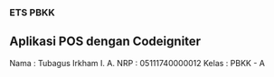 ### ETS PBKK
## Aplikasi POS dengan Codeigniter
Nama : Tubagus Irkham I. A.
NRP : 05111740000012
Kelas : PBKK - A
